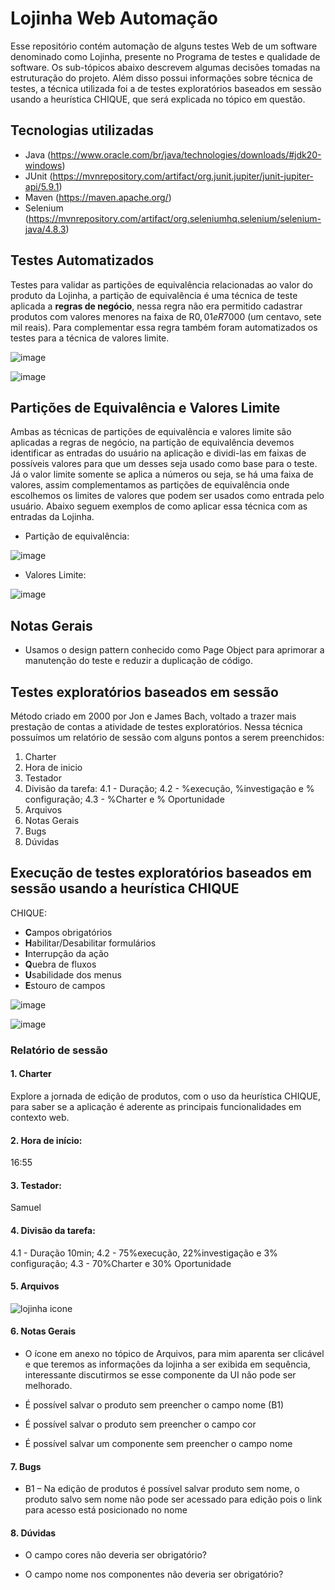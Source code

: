# Lojinha Web Automação
Esse repositório contém automação de alguns testes Web de um software denominado como Lojinha, presente no Programa de testes e qualidade de software. Os sub-tópicos abaixo descrevem algumas decisões tomadas na estruturação do projeto. Além disso possui informações sobre técnica de testes, a técnica utilizada foi a de testes exploratórios baseados em sessão usando a heurística CHIQUE, que será explicada no tópico em questão.

## Tecnologias utilizadas
- Java (https://www.oracle.com/br/java/technologies/downloads/#jdk20-windows)
- JUnit (https://mvnrepository.com/artifact/org.junit.jupiter/junit-jupiter-api/5.9.1)
- Maven (https://maven.apache.org/)
- Selenium (https://mvnrepository.com/artifact/org.seleniumhq.selenium/selenium-java/4.8.3)

## Testes Automatizados
Testes para validar as partições de equivalência relacionadas ao valor do produto da Lojinha, a partição de equivalência é uma técnica de teste aplicada a **regras de negócio**, nessa regra não era permitido cadastrar produtos com valores menores na faixa de R$0,01 e R$7000 (um centavo, sete mil reais). Para complementar essa regra também foram automatizados os testes para a técnica de valores limite.

![image](https://user-images.githubusercontent.com/33026663/231018707-b0be091a-681d-4a43-bae4-7a886a2b6a4f.png)

![image](https://user-images.githubusercontent.com/33026663/231018798-b4a33b40-db41-4bd8-9c67-e06d511e6ff6.png)


## Partições de Equivalência e Valores Limite
Ambas as técnicas de partições de equivalência e valores limite são aplicadas a regras de negócio, na partição de equivalência devemos identificar as entradas do usuário na aplicação e dividi-las em faixas de possíveis valores para que um desses seja usado como base para o teste. Já o valor limite somente se aplica a números ou seja, se há uma faixa de valores, assim complementamos as partições de equivalência onde escolhemos os limites de valores que podem ser usados como entrada pelo usuário. Abaixo seguem exemplos de como aplicar essa técnica com as entradas da Lojinha.
- Partição de equivalência:

![image](https://user-images.githubusercontent.com/33026663/231015554-bf6f4e57-0d48-41c5-9c95-f07e7301255b.png)

- Valores Limite:

![image](https://user-images.githubusercontent.com/33026663/231015269-692881ee-feeb-492c-a811-0d50e5dda211.png)

## Notas Gerais
- Usamos o design pattern conhecido como Page Object para aprimorar a manutenção do teste e reduzir a duplicação de código.

## Testes exploratórios baseados em sessão
Método criado em 2000 por Jon e James Bach, voltado a trazer mais prestação de contas a atividade de testes exploratórios. Nessa técnica possuímos um relatório de sessão com alguns pontos a serem preenchidos:

1. Charter
2. Hora de inicio
3. Testador
4. Divisão da tarefa: 4.1 - Duração; 4.2 - %execução, %investigação e % configuração; 4.3 - %Charter e % Oportunidade
5. Arquivos
6. Notas Gerais
7. Bugs
8. Dúvidas

## Execução de testes exploratórios baseados em sessão usando a heurística CHIQUE
CHIQUE:
- **C**ampos obrigatórios
- **H**abilitar/Desabilitar formulários
- **I**nterrupção da ação
- **Q**uebra de fluxos
- **U**sabilidade dos menus
- **E**stouro de campos

![image](https://user-images.githubusercontent.com/33026663/231019547-0f173b41-f0ad-4098-a2f3-c884e71a1233.png)

![image](https://user-images.githubusercontent.com/33026663/231019469-b9cc6ffc-5b9d-411d-b4b0-268979a39244.png)


### Relatório de sessão
#### 1. Charter
Explore a jornada de edição de produtos, com o uso da heurística CHIQUE, para saber se a aplicação é aderente as principais funcionalidades em contexto web.
#### 2. Hora de início:
16:55
#### 3. Testador:
Samuel
#### 4. Divisão da tarefa:
4.1 - Duração 10min; 
4.2 - 75%execução, 22%investigação e 3% configuração; 
4.3 - 70%Charter e 30% Oportunidade
#### 5. Arquivos

![lojinha icone](https://user-images.githubusercontent.com/33026663/231016185-49660597-d3a6-4fd8-96cd-c297a7754652.png)


#### 6. Notas Gerais
- O ícone em anexo no tópico de Arquivos, para mim aparenta ser clicável e que teremos as informações da lojinha a ser exibida em sequência, interessante discutirmos se esse componente da UI não pode ser melhorado.

- É possível salvar o produto sem preencher o campo nome (B1)

- É possível salvar o produto sem preencher o campo cor

- É possível salvar um componente sem preencher o campo nome
#### 7. Bugs
- B1 – Na edição de produtos é possível salvar produto sem nome, o produto salvo sem nome não pode ser acessado para edição pois o link para acesso está posicionado no nome
#### 8. Dúvidas
- O campo cores não deveria ser obrigatório?

- O campo nome nos componentes não deveria ser obrigatório?
